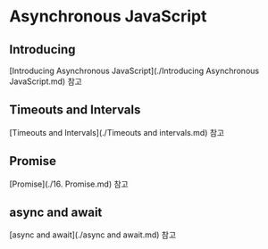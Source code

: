 # Asynchronous JavaScript

## Introducing

[Introducing Asynchronous JavaScript](./Introducing Asynchronous JavaScript.md) 참고



## Timeouts and Intervals

[Timeouts and Intervals](./Timeouts and intervals.md) 참고



## Promise

[Promise](./16. Promise.md) 참고



## async and await

[async and await](./async and await.md) 참고

